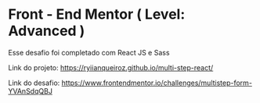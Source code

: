 # Front - End Mentor ( Level: Advanced )
Esse desafio foi completado com React JS e Sass

Link do projeto: https://ryiianqueiroz.github.io/multi-step-react/

Link do desafio: https://www.frontendmentor.io/challenges/multistep-form-YVAnSdqQBJ
